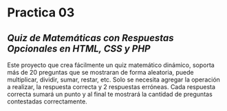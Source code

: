 # Practica 03 
## _Quiz de Matemáticas con Respuestas Opcionales en HTML, CSS y PHP_
Este proyecto que crea fácilmente un quiz matemático dinámico, soporta más de 20 preguntas que se mostraran de forma aleatoria, puede multiplicar, dividir, sumar, restar, etc. Solo se necesita agregar la operación a realizar, la respuesta correcta y 2 respuestas erróneas. Cada respuesta correcta sumará un punto y al final te mostrará la cantidad de preguntas contestadas correctamente.
